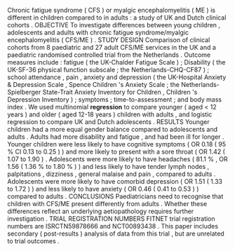 Chronic fatigue syndrome ( CFS ) or myalgic encephalomyelitis ( ME ) is different in children compared to in adults : a study of UK and Dutch clinical cohorts . OBJECTIVE To investigate differences between young children , adolescents and adults with chronic fatigue syndrome/myalgic encephalomyelitis ( CFS/ME ) . STUDY DESIGN Comparison of clinical cohorts from 8 paediatric and 27 adult CFS/ME services in the UK and a paediatric randomised controlled trial from the Netherlands . Outcome measures include : fatigue ( the UK-Chalder Fatigue Scale ) ; Disability ( the UK-SF-36 physical function subscale ; the Netherlands-CHQ-CF87 ) ; school attendance , pain , anxiety and depression ( the UK-Hospital Anxiety & Depression Scale , Spence Children 's Anxiety Scale ; the Netherlands-Spielberger State-Trait Anxiety Inventory for Children , Children 's Depression Inventory ) ; symptoms ; time-to-assessment ; and body mass index . We used multinomial **regression** to compare younger ( aged < 12 years ) and older ( aged 12-18 years ) children with adults , and logistic regression to compare UK and Dutch adolescents . RESULTS Younger children had a more equal gender balance compared to adolescents and adults . Adults had more disability and fatigue , and had been ill for longer . Younger children were less likely to have cognitive symptoms ( OR 0.18 ( 95 % CI 0.13 to 0.25 ) ) and more likely to present with a sore throat ( OR 1.42 ( 1.07 to 1.90 ) . Adolescents were more likely to have headaches ( 81.1 % , OR 1.56 ( 1.36 % to 1.80 % ) ) and less likely to have tender lymph nodes , palpitations , dizziness , general malaise and pain , compared to adults . Adolescents were more likely to have comorbid depression ( OR 1.51 ( 1.33 to 1.72 ) ) and less likely to have anxiety ( OR 0.46 ( 0.41 to 0.53 ) ) compared to adults . CONCLUSIONS Paediatricians need to recognise that children with CFS/ME present differently from adults . Whether these differences reflect an underlying aetiopathology requires further investigation . TRIAL REGISTRATION NUMBERS FITNET trial registration numbers are ISRCTN59878666 and NCT00893438 . This paper includes secondary ( post-results ) analysis of data from this trial , but are unrelated to trial outcomes . 